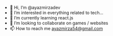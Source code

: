 - 👋 Hi, I’m @ayazmirzadev
- 🌌 I’m interested in everything related to tech...
- 🌱 I’m currently learning react.js
- 💞️ I’m looking to collaborate on games / websites
- 📫 How to reach me ayazmirza54@gmail.com

<!---
####    Ayazmirzadev/Ayazmirzadev is a ✨ special ✨ repository because its `README.md` (this file) appears on your GitHub profile.
#####   You can click the Preview link to take a look at your changes.
--->

